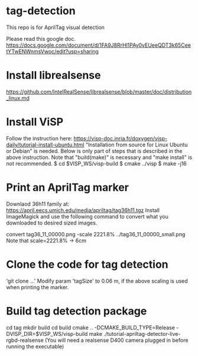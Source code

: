 # tag-detection
This repo is for AprilTag visual detection

Please read this google doc.
https://docs.google.com/document/d/1FA9J8RrHl1PAy0vEUeeQDT3k65CeetYTwENWnmsVwoc/edit?usp=sharing

# Install librealsense
https://github.com/IntelRealSense/librealsense/blob/master/doc/distribution_linux.md

# Install ViSP
Follow the instruction here: https://visp-doc.inria.fr/doxygen/visp-daily/tutorial-install-ubuntu.html
"Installation from source for Linux Ubuntu or Debian" is needed. Below is only part of steps that is described in the above instruction. Note that "build(make)" is necessary and "make install" is not recommended.
$ cd $VISP_WS/visp-build
$ cmake ../visp
$ make -j16

# Print an AprilTag marker
Downlaod 36h11 family at: https://april.eecs.umich.edu/media/apriltag/tag36h11.tgz
Install ImageMagick and use the following command to convert what you downloaded to desired sized images.

convert tag36_11_00000.png -scale 2221.8% ../tag36_11_00000_small.png
Note that scale=2221.8% -> 6cm

# Clone the code for tag detection
'git clone ...'
Modify param 'tagSize' to 0.06 m, if the above scaling is used when printing the marker.

# Build tag detection package
cd tag
mkdir build
cd build
cmake .. -DCMAKE_BUILD_TYPE=Release -DVISP_DIR=$VISP_WS/visp-build
make
./tutorial-apriltag-detector-live-rgbd-realsense
(You will need a realsense D400 camera plugged in before running the executable)
